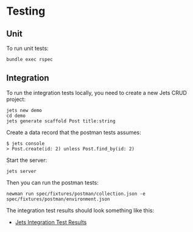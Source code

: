 # Testing

## Unit

To run unit tests:

    bundle exec rspec

## Integration

To run the integration tests locally, you need to create a new Jets CRUD project:

    jets new demo
    cd demo
    jets generate scaffold Post title:string

Create a data record that the postman tests assumes:

    $ jets console
    > Post.create(id: 2) unless Post.find_by(id: 2)

Start the server:

    jets server

Then you can run the postman tests:

    newman run spec/fixtures/postman/collection.json -e spec/fixtures/postman/environment.json

The integration test results should look something like this:

* [Jets Integration Test Results](https://gist.github.com/tongueroo/fcea2b2f48342d1448d3f258fcd6536c)